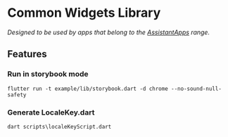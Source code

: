 # Common Widgets Library

_Designed to be used by apps that belong to the [AssistantApps](https://assistantapps.com) range._

## Features

### Run in storybook mode
```
flutter run -t example/lib/storybook.dart -d chrome --no-sound-null-safety
```

### Generate LocaleKey.dart
```
dart scripts\localeKeyScript.dart
```
